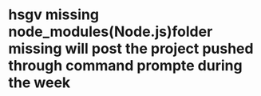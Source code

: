 # hsgv missing node_modules(Node.js)folder missing will post the project pushed through command prompte during the week
